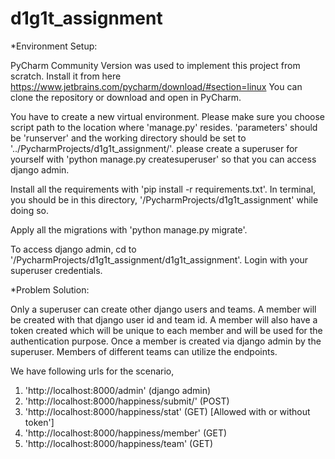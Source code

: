 # d1g1t_assignment
*Environment Setup:

PyCharm Community Version was used to implement this project from scratch.
Install it from here https://www.jetbrains.com/pycharm/download/#section=linux 
You can clone the repository or download and open in PyCharm.

You have to create a new virtual environment. Please make sure you choose script path to the location where 'manage.py' resides. 'parameters' should be 'runserver'
and the working directory should be set to '../PycharmProjects/d1g1t_assignment/'.
please create a superuser for yourself with 'python manage.py createsuperuser' so that you can access django admin.

Install all the requirements with 'pip install -r requirements.txt'. In terminal, you should be in this directory, '/PycharmProjects/d1g1t_assignment' while
doing so.

Apply all the migrations with 'python manage.py migrate'.

To access django admin, cd to '/PycharmProjects/d1g1t_assignment/d1g1t_assignment'. Login with your superuser credentials.

*Problem Solution:

Only a superuser can create other django users and teams. A member will be created with that django user id and team id. A member will also have a token created
which will be unique to each member and will be used for the authentication purpose. Once a member is created via django admin by the superuser. Members of
different teams can utilize the endpoints.

We have following urls for the scenario,
1. 'http://localhost:8000/admin' (django admin)
2. 'http://localhost:8000/happiness/submit/' (POST)
3. 'http://localhost:8000/happiness/stat' (GET) [Allowed with or without token']
4. 'http://localhost:8000/happiness/member' (GET)
5. 'http://localhost:8000/happiness/team' (GET)



